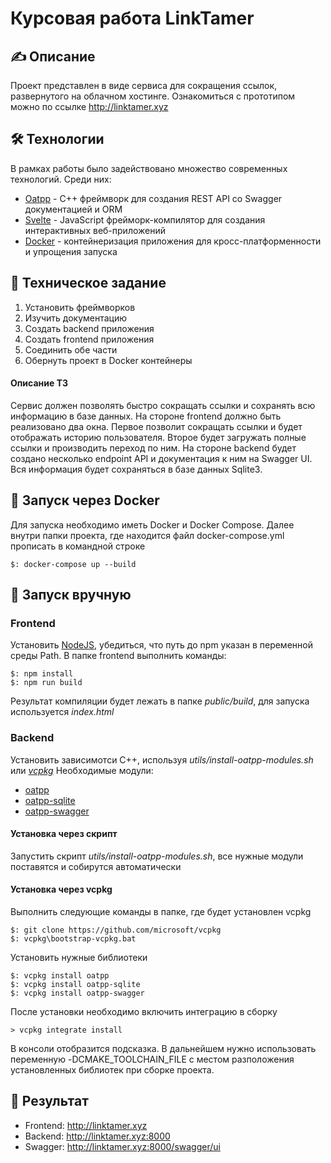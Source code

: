  # Курсовая работа LinkTamer

## ✍️ Описание
Проект представлен в виде сервиса для сокращения ссылок, развернутого на облачном хостинге. Ознакомиться с прототипом можно по ссылке http://linktamer.xyz

## 🛠 Технологии
В рамках работы было задействовано множество современных технологий. Среди них:
* [Oatpp](https://oatpp.io/) - C++ фреймворк для создания REST API со Swagger документацией и ORM
* [Svelte](https://ru.svelte.dev/) - JavaScript фрейморк-компилятор для создания интерактивных веб-приложений
* [Docker](https://www.docker.com/) - контейнеризация приложения для кросс-платформенности и упрощения запуска

## 📝 Техническое задание
1. Установить фреймворков
2. Изучить документацию
3. Создать backend приложения
4. Создать frontend приложения
5. Соединить обе части
6. Обернуть проект в Docker контейнеры

#### Описание ТЗ
Сервис должен позволять быстро сокращать ссылки и сохранять всю информацию в базе данных. На стороне frontend должно быть реализовано два окна. Первое позволит сокращать ссылки и будет отображать историю пользователя. Второе будет загружать полные ссылки и производить переход по ним. На стороне backend будет создано несколько endpoint API и документация к ним на Swagger UI. Вся информация будет сохраняться в базе данных Sqlite3.

## 🐳  Запуск через Docker
Для запуска необходимо иметь Docker и Docker Compose. Далее внутри папки проекта, где находится файл docker-compose.yml прописать в командной строке

```
$: docker-compose up --build
```

## 🦾 Запуск вручную
### Frontend
Установить [NodeJS](https://nodejs.org/en/), убедиться, что путь до npm указан в переменной среды Path.
В папке frontend выполнить команды:
```
$: npm install
$: npm run build
```
Результат компиляции будет лежать в папке _public/build_, для запуска используется _index.html_

### Backend
Установить зависимотси С++, используя *utils/install-oatpp-modules.sh* или [*vcpkg*](https://vcpkg.readthedocs.io/en/latest/)
Необходимые модули:
- [oatpp](https://github.com/oatpp/oatpp)
- [oatpp-sqlite](https://github.com/oatpp/oatpp-sqlite)
- [oatpp-swagger](https://github.com/oatpp/oatpp-swagger)

#### Установка через скрипт
Запустить скрипт *utils/install-oatpp-modules.sh*, все нужные модули поставятся и собирутся автоматически

#### Установка через vcpkg
Выполнить следующие команды в папке, где будет установлен vcpkg
```
$: git clone https://github.com/microsoft/vcpkg
$: vcpkg\bootstrap-vcpkg.bat
```
Установить нужные библиотеки
```
$: vcpkg install oatpp
$: vcpkg install oatpp-sqlite
$: vcpkg install oatpp-swagger
```
После установки необходимо включить интеграцию в сборку
```
> vcpkg integrate install
```
В консоли отобразится подсказка. В дальнейшем нужно использовать переменную -DCMAKE_TOOLCHAIN_FILE с местом разположения установленных библиотек при сборке проекта. 

## 🎉 Результат
- Frontend: http://linktamer.xyz
- Backend:  http://linktamer.xyz:8000
- Swagger:  http://linktamer.xyz:8000/swagger/ui
